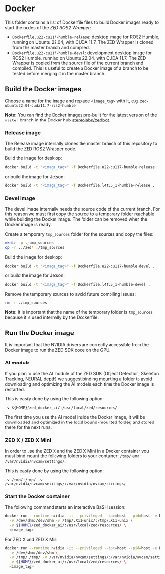 # Docker

This folder contains a list of Dockerfile files to build Docker images ready to start the nodes of the *ZED ROS2 Wrapper*:

* `Dockerfile.u22-cu117-humble-release`: desktop image for ROS2 Humble, running on Ubuntu 22.04, with CUDA 11.7. The ZED Wrapper is cloned from the master branch and compiled.
* `Dockerfile.u22-cu117-humble-devel`: development desktop image for ROS2 Humble, running on Ubuntu 22.04, with CUDA 11.7. The ZED Wrapper is copied from the source file of the current branch and compiled. This is useful to create a Docker image of a branch to be tested before merging it in the master branch.

## Build the Docker images

Choose a name for the image and replace `<image_tag>` with it, e.g. `zed-ubuntu22.04-cuda11.7-ros2-humble`

**Note:** You can find the Docker images pre-built for the latest version of the `master` branch in the Docker hub [stereolabs/zedbot](https://hub.docker.com/r/stereolabs/zedbot).

### Release image

The Release image internally clones the master branch of this repository to build the ZED ROS2 Wrapper code.

Build the image for desktop:
```bash
docker build -t "<image_tag>" -f Dockerfile.u22-cu117-humble-release .
```

or build the image for Jetson:

```bash
docker build -t "<image_tag>" -f Dockerfile.l4t35_1-humble-release .
```

### Devel image

The devel image internally needs the source code of the current branch. For this reason we must first copy the source to a temporary folder reachable while building the Docker image. The folder can be removed when the Docker image is ready.

Create a temporary `tmp_sources` folder for the sources and copy the files:

```bash
mkdir -p ./tmp_sources
cp -r ../zed* ./tmp_sources
```

Build the image for desktop:

```bash
docker build -t "<image_tag>" -f Dockerfile.u22-cu117-humble-devel .
```

or build the image for Jetson:

```bash
docker build -t "<image_tag>" -f Dockerfile.l4t35_1-humble-devel .
```

Remove the temporary sources to avoid future compiling issues:

```bash
rm -r ./tmp_sources
```

**Note:** it is important that the name of the temporary folder is `tmp_sources` because it is used internally by the Dockerfile.

## Run the Docker image

It is important that the NVIDIA drivers are correctly accessible from the Docker image to run the ZED SDK code on the GPU.

### AI module

If you plan to use the AI module of the ZED SDK (Object Detection, Skeleton Tracking, NEURAL depth) we suggest binding mounting a folder to avoid downloading and optimizing the AI models each time the Docker image is restarted.

This is easily done by using the following option:

    -v ${HOME}/zed_docker_ai/:/usr/local/zed/resources/

The first time you use the AI model inside the Docker image, it will be downloaded and optimized in the local bound-mounted folder, and stored there for the next runs.

### ZED X / ZED X Mini

In order to use the ZED X and the ZED X Mini in a Docker container you must bind mount the following folders to your container: `/tmp/` and `/var/nvidia/nvcam/settings/`.

This is easily done by using the following option:

    -v /tmp/:/tmp/ -v /var/nvidia/nvcam/settings/:/var/nvidia/nvcam/settings/

### Start the Docker container

The following command starts an interactive BaSH session:

```bash
docker run --runtime nvidia -it --privileged --ipc=host --pid=host -e DISPLAY \
  -v /dev/shm:/dev/shm -v /tmp/.X11-unix/:/tmp/.X11-unix \
  -v ${HOME}/zed_docker_ai/:/usr/local/zed/resources/ \
  <image_tag>
```

For ZED X and ZED X Mini

```bash
docker run --runtime nvidia -it --privileged --ipc=host --pid=host -e DISPLAY \
  -v /dev/shm:/dev/shm \
  -v /tmp/:/tmp/ -v /var/nvidia/nvcam/settings/:/var/nvidia/nvcam/settings/ \
  -v ${HOME}/zed_docker_ai/:/usr/local/zed/resources/ \
  <image_tag>
```
